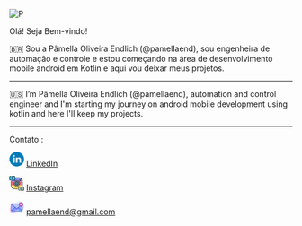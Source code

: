 ![P](https://user-images.githubusercontent.com/83373854/119422795-2da9e980-bcd8-11eb-8339-286743d7c559.gif)

Olá! Seja Bem-vindo!

🇧🇷
  Sou a Pâmella Oliveira Endlich (@pamellaend), sou engenheira de automação e controle e estou começando na área de desenvolvimento mobile android em Kotlin e aqui vou deixar meus projetos.
_____________________
🇺🇸
  I’m Pâmella Oliveira Endlich (@pamellaend), automation and control engineer
 and I'm starting my journey on android mobile development using kotlin and here I'll keep my projects.
 ____________________
 
 Contato :

 <a href="https://www.linkedin.com/in/pamellaendlich"><img src="https://github.com/pamellaend/pamellaend/blob/main/linkedin.png" width="26"></img></a> [LinkedIn](https://www.linkedin.com/in/pamellaendlich)  

<a href="https://www.instagram.com/pamendlich"><img src="https://github.com/pamellaend/pamellaend/blob/main/instagram.png" width="26"></img></a> [Instagram](https://www.instagram.com/pamendlich)  

<a href="mailto:pamellaend@gmail.com"><img src="https://github.com/pamellaend/pamellaend/blob/main/message.png" width="26"></img></a> pamellaend@gmail.com



<!---
pamellaend/pamellaend is a ✨ special ✨ repository because its `README.md` (this file) appears on your GitHub profile.
You can click the Preview link to take a look at your changes.
--->

